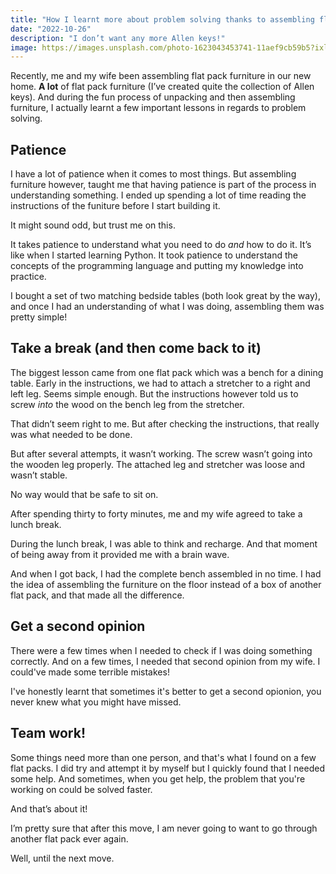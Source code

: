 ```yaml
---
title: "How I learnt more about problem solving thanks to assembling flat pack furniture"
date: "2022-10-26"
description: "I don’t want any more Allen keys!"
image: https://images.unsplash.com/photo-1623043453741-11aef9cb59b5?ixlib=rb-4.0.3&ixid=MnwxMjA3fDB8MHxzZWFyY2h8Mnx8ZmxhdHBhY2t8ZW58MHx8MHx8&auto=format&fit=crop&w=900&q=60
---
```


Recently, me and my wife been assembling flat pack furniture in our new home. **A lot** of flat pack furniture (I’ve created quite the collection of Allen keys). And during the fun process of unpacking and then assembling furniture, I actually learnt a few important lessons in regards to problem solving.

## Patience
I have a lot of patience when it comes to most things. But assembling furniture however, taught me that having patience is part of the process in understanding something. I ended up spending a lot of time reading the instructions of the funiture before I start building it.

It might sound odd, but trust me on this.

It takes patience to understand what you need to do _and_ how to do it. It’s like when I started learning Python. It took patience to understand the concepts of the programming language and putting my knowledge into practice.

I bought a set of two matching bedside tables (both look great by the way), and once I had an understanding of what I was doing, assembling them was pretty simple!


## Take a break (and then come back to it)
The biggest lesson came from one flat pack which was a bench for a dining table. Early in the instructions, we had to attach a stretcher to a right and left leg. Seems simple enough. But the instructions however told us to screw _into_ the wood on the bench leg from the stretcher.

That didn’t seem right to me. But after checking the instructions, that really was what needed to be done.

But after several attempts, it wasn’t working. The screw wasn’t going into the wooden leg properly. The attached leg and stretcher was loose and wasn’t stable.

No way would that be safe to sit on.

After spending thirty to forty minutes, me and my wife agreed to take a lunch break.

During the lunch break, I was able to think and recharge. And that moment of being away from it provided me with a brain wave.

And when I got back, I had the complete bench assembled in no time. I had the idea of assembling the furniture on the floor instead of a box of another flat pack, and that made all the difference.


## Get a second opinion

There were a few times when I needed to check if I was doing something correctly. And on a few times, I needed that second opinion from my wife. I could've made some terrible mistakes!

I've honestly learnt that sometimes it's better to get a second opionion, you never knew what you might have missed.

## Team work!

Some things need more than one person, and that's what I found on a few flat packs. I did try and attempt it by myself but I quickly found that I needed some help. And sometimes, when you get help, the problem that you're working on could be solved faster.

And that’s about it!

I’m pretty sure that after this move, I am never going to want to go through another flat pack ever again.

Well, until the next move.